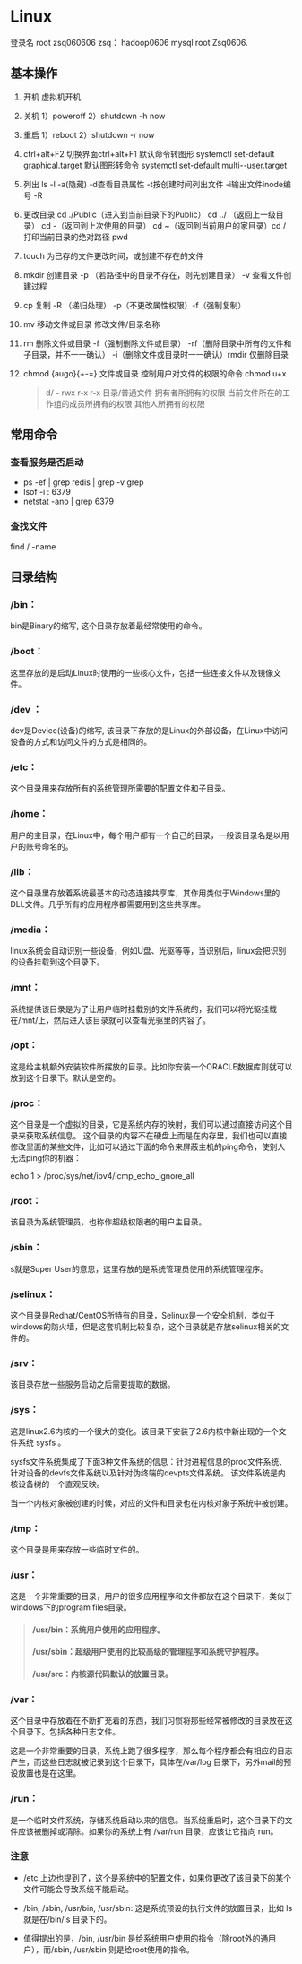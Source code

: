 # Linux

登录名 root   zsq060606   zsq： hadoop0606  mysql  root Zsq0606.

## 基本操作

1. 开机 虚拟机开机

2. 关机 1）poweroff 2）shutdown -h now

3. 重启 
    	1）reboot
        	2）shutdown -r now

4. ctrl+alt+F2 切换界面ctrl+alt+F1
    默认命令转图形	systemctl set-default graphical.target
    默认图形转命令	systemctl set-default multi--user.target

5. 列出	ls       -l     -a(隐藏)    -d查看目录属性 	-t按创建时间列出文件 -i输出文件inode编号 -R

6. 更改目录 cd  ./Public（进入到当前目录下的Public）	cd ../ （返回上一级目录）	cd -（返回到上次使用的目录） 	cd ~（返回到当前用户的家目录）cd /     打印当前目录的绝对路径 pwd

7. touch	 为已存的文件更改时间，或创建不存在的文件	

8. mkdir 	创建目录   -p （若路径中的目录不存在，则先创建目录） -v 查看文件创建过程

9. cp	复制   -R （递归处理） -p（不更改属性权限）-f（强制复制）

10. mv	移动文件或目录  修改文件/目录名称

11. rm	删除文件或目录 	-f（强制删除文件或目录）	-rf（删除目录中所有的文件和子目录，并不一一确认） -i（删除文件或目录时一一确认）rmdir	仅删除目录

12. chmod {augo}{+-=} 文件或目录    控制用户对文件的权限的命令
    chmod u+x

    > d/ -       									rwx													r-x   												r-x 
    > 目录/普通文件		拥有者所拥有的权限		当前文件所在的工作组的成员所拥有的权限		其他人所拥有的权限

## 常用命令

### 查看服务是否启动

* ps -ef | grep redis | grep -v grep
* lsof -i : 6379
* netstat -ano | grep 6379

### 查找文件

find / -name 

## 目录结构

### /bin：
bin是Binary的缩写, 这个目录存放着最经常使用的命令。

### /boot：
这里存放的是启动Linux时使用的一些核心文件，包括一些连接文件以及镜像文件。

### /dev ：
dev是Device(设备)的缩写, 该目录下存放的是Linux的外部设备，在Linux中访问设备的方式和访问文件的方式是相同的。

### /etc：
这个目录用来存放所有的系统管理所需要的配置文件和子目录。

### /home：
用户的主目录，在Linux中，每个用户都有一个自己的目录，一般该目录名是以用户的账号命名的。

### /lib：
这个目录里存放着系统最基本的动态连接共享库，其作用类似于Windows里的DLL文件。几乎所有的应用程序都需要用到这些共享库。

### /media：
linux系统会自动识别一些设备，例如U盘、光驱等等，当识别后，linux会把识别的设备挂载到这个目录下。

### /mnt：
系统提供该目录是为了让用户临时挂载别的文件系统的，我们可以将光驱挂载在/mnt/上，然后进入该目录就可以查看光驱里的内容了。

### /opt：
 这是给主机额外安装软件所摆放的目录。比如你安装一个ORACLE数据库则就可以放到这个目录下。默认是空的。

### /proc：
这个目录是一个虚拟的目录，它是系统内存的映射，我们可以通过直接访问这个目录来获取系统信息。
这个目录的内容不在硬盘上而是在内存里，我们也可以直接修改里面的某些文件，比如可以通过下面的命令来屏蔽主机的ping命令，使别人无法ping你的机器：

echo 1 > /proc/sys/net/ipv4/icmp_echo_ignore_all

### /root：
该目录为系统管理员，也称作超级权限者的用户主目录。

### /sbin：
s就是Super User的意思，这里存放的是系统管理员使用的系统管理程序。

### /selinux：
 这个目录是Redhat/CentOS所特有的目录，Selinux是一个安全机制，类似于windows的防火墙，但是这套机制比较复杂，这个目录就是存放selinux相关的文件的。

### /srv：
 该目录存放一些服务启动之后需要提取的数据。

### /sys：

 这是linux2.6内核的一个很大的变化。该目录下安装了2.6内核中新出现的一个文件系统 sysfs 。

sysfs文件系统集成了下面3种文件系统的信息：针对进程信息的proc文件系统、针对设备的devfs文件系统以及针对伪终端的devpts文件系统。
该文件系统是内核设备树的一个直观反映。

当一个内核对象被创建的时候，对应的文件和目录也在内核对象子系统中被创建。

### /tmp：
这个目录是用来存放一些临时文件的。

### /usr：

这是一个非常重要的目录，用户的很多应用程序和文件都放在这个目录下，类似于windows下的program files目录。

> #### /usr/bin：系统用户使用的应用程序。
>
> #### /usr/sbin：超级用户使用的比较高级的管理程序和系统守护程序。
>
> #### /usr/src：内核源代码默认的放置目录。



### /var：
这个目录中存放着在不断扩充着的东西，我们习惯将那些经常被修改的目录放在这个目录下。包括各种日志文件。

 这是一个非常重要的目录，系统上跑了很多程序，那么每个程序都会有相应的日志产生，而这些日志就被记录到这个目录下，具体在/var/log 目录下，另外mail的预设放置也是在这里。

### /run：
是一个临时文件系统，存储系统启动以来的信息。当系统重启时，这个目录下的文件应该被删掉或清除。如果你的系统上有 /var/run 目录，应该让它指向 run。

### 注意

* /etc 上边也提到了，这个是系统中的配置文件，如果你更改了该目录下的某个文件可能会导致系统不能启动。

* /bin, /sbin, /usr/bin, /usr/sbin: 这是系统预设的执行文件的放置目录，比如 ls 就是在/bin/ls 目录下的。

* 值得提出的是，/bin, /usr/bin 是给系统用户使用的指令（除root外的通用户），而/sbin, /usr/sbin 则是给root使用的指令。